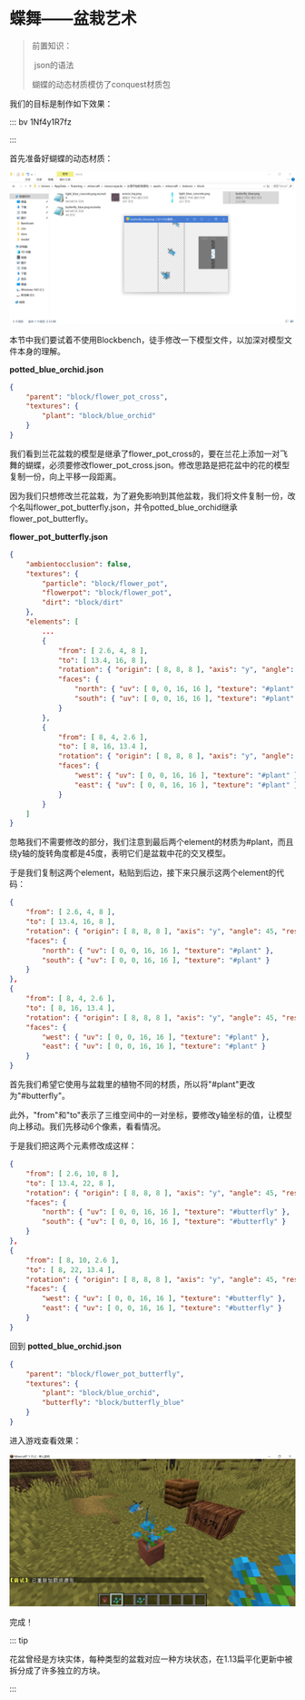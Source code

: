 # 蝶舞——盆栽艺术

> 前置知识：
>
> ​	json的语法
>
> 蝴蝶的动态材质模仿了conquest材质包

我们的目标是制作如下效果：

::: bv 1Nf4y1R7fz

:::

首先准备好蝴蝶的动态材质：

![image-20200711150919426](flower_pot.assets/image-20200711150919426.png)

本节中我们要试着不使用Blockbench，徒手修改一下模型文件，以加深对模型文件本身的理解。

**potted_blue_orchid.json**

```json
{
    "parent": "block/flower_pot_cross",
    "textures": {
        "plant": "block/blue_orchid"
    }
}
```

我们看到兰花盆栽的模型是继承了flower_pot_cross的，要在兰花上添加一对飞舞的蝴蝶，必须要修改flower_pot_cross.json。修改思路是把花盆中的花的模型复制一份，向上平移一段距离。

因为我们只想修改兰花盆栽，为了避免影响到其他盆栽，我们将文件复制一份，改个名叫flower_pot_butterfly.json，并令potted_blue_orchid继承flower_pot_butterfly。

**flower_pot_butterfly.json**

```json
{
    "ambientocclusion": false,
    "textures": {
        "particle": "block/flower_pot",
        "flowerpot": "block/flower_pot",
        "dirt": "block/dirt"
    },
    "elements": [
        ...
        {   
            "from": [ 2.6, 4, 8 ],
            "to": [ 13.4, 16, 8 ],
            "rotation": { "origin": [ 8, 8, 8 ], "axis": "y", "angle": 45, "rescale": true },
            "faces": {
                "north": { "uv": [ 0, 0, 16, 16 ], "texture": "#plant" },
                "south": { "uv": [ 0, 0, 16, 16 ], "texture": "#plant" }
            }
        },
        {   
            "from": [ 8, 4, 2.6 ],
            "to": [ 8, 16, 13.4 ],
            "rotation": { "origin": [ 8, 8, 8 ], "axis": "y", "angle": 45, "rescale": true },
            "faces": {
                "west": { "uv": [ 0, 0, 16, 16 ], "texture": "#plant" },
                "east": { "uv": [ 0, 0, 16, 16 ], "texture": "#plant" }
            }
        }
    ]
}
```

忽略我们不需要修改的部分，我们注意到最后两个element的材质为#plant，而且绕y轴的旋转角度都是45度，表明它们是盆栽中花的交叉模型。

于是我们复制这两个element，粘贴到后边，接下来只展示这两个element的代码：

```json
{   
	"from": [ 2.6, 4, 8 ],
	"to": [ 13.4, 16, 8 ],
	"rotation": { "origin": [ 8, 8, 8 ], "axis": "y", "angle": 45, "rescale": true },
	"faces": {
		"north": { "uv": [ 0, 0, 16, 16 ], "texture": "#plant" },
		"south": { "uv": [ 0, 0, 16, 16 ], "texture": "#plant" }
	}
},
{   
	"from": [ 8, 4, 2.6 ],
	"to": [ 8, 16, 13.4 ],
	"rotation": { "origin": [ 8, 8, 8 ], "axis": "y", "angle": 45, "rescale": true },
	"faces": {
		"west": { "uv": [ 0, 0, 16, 16 ], "texture": "#plant" },
		"east": { "uv": [ 0, 0, 16, 16 ], "texture": "#plant" }
	}
}
```

首先我们希望它使用与盆栽里的植物不同的材质，所以将"#plant"更改为"#butterfly"。

此外，"from"和"to"表示了三维空间中的一对坐标，要修改y轴坐标的值，让模型向上移动。我们先移动6个像素，看看情况。

于是我们把这两个元素修改成这样：

```json
{   
	"from": [ 2.6, 10, 8 ],
	"to": [ 13.4, 22, 8 ],
	"rotation": { "origin": [ 8, 8, 8 ], "axis": "y", "angle": 45, "rescale": true },
	"faces": {
		"north": { "uv": [ 0, 0, 16, 16 ], "texture": "#butterfly" },
		"south": { "uv": [ 0, 0, 16, 16 ], "texture": "#butterfly" }
	}
},
{   
	"from": [ 8, 10, 2.6 ],
	"to": [ 8, 22, 13.4 ],
	"rotation": { "origin": [ 8, 8, 8 ], "axis": "y", "angle": 45, "rescale": true },
	"faces": {
		"west": { "uv": [ 0, 0, 16, 16 ], "texture": "#butterfly" },
		"east": { "uv": [ 0, 0, 16, 16 ], "texture": "#butterfly" }
	}
}
```

回到 **potted_blue_orchid.json**

```json
{
    "parent": "block/flower_pot_butterfly",
    "textures": {
        "plant": "block/blue_orchid",
		"butterfly": "block/butterfly_blue"
    }
}
```

进入游戏查看效果：

![image-20200711151716732](flower_pot.assets/image-20200711151716732.png)

完成！

::: tip

花盆曾经是方块实体，每种类型的盆栽对应一种方块状态，在1.13扁平化更新中被拆分成了许多独立的方块。

:::

<br/><br/><Vssue/>